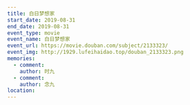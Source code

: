 ```yaml
---
title: 白日梦想家
start_date: 2019-08-31
end_date: 2019-08-31
event_type: movie
event_name: 白日梦想家
event_url: https://movie.douban.com/subject/2133323/
event_img: http://1929.lufeihaidao.top/douban_2133323.png
memories:
  - comment: 
    author: 时九
  - comment: 
    author: 念九
location: 
---
```

